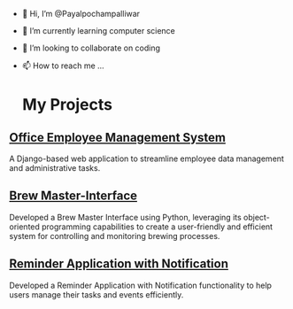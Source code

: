 - 👋 Hi, I’m @Payalpochampalliwar
- 🌱 I’m currently learning computer science
- 💞️ I’m looking to collaborate on coding
- 📫 How to reach me ...

  # My Projects

## [Office Employee Management System](https://github.com/yourusername/office-employee-management-system)
A Django-based web application to streamline employee data management and administrative tasks.

## [Brew Master-Interface](https://github.com/Payalpochampalliwar/BrewMaster-Interface.git)
Developed a Brew Master Interface using Python, leveraging its object-oriented programming capabilities to create a user-friendly and efficient system for controlling and monitoring brewing processes.

## [Reminder Application with Notification]()
Developed a Reminder Application with Notification functionality to help users manage their tasks and events efficiently. 
